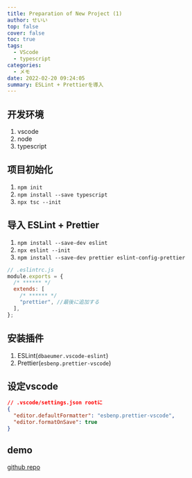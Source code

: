 ```yaml
---
title: Preparation of New Project (1)
author: せいい
top: false
cover: false
toc: true
tags:
  - VScode
  - typescript
categories:
  - メモ
date: 2022-02-20 09:24:05
summary: ESLint + Prettierを導入
---
```


## 开发环境
1. vscode
2. node
3. typescript

## 项目初始化
1. `npm init`
2. `npm install --save typescript`
3. `npx tsc --init`

## 导入 ESLint + Prettier
1. `npm install --save-dev eslint`
2. `npx eslint --init`
3. `npm install --save-dev prettier eslint-config-prettier`

```javascript
// .eslintrc.js
module.exports = {
  /* ****** */
  extends: [
    /* ****** */
    "prettier", //最後に追加する
  ],
};
```

## 安装插件
1. ESLint(`dbaeumer.vscode-eslint`)
2. Prettier(`esbenp.prettier-vscode`)

## 设定vscode
```json
// .vscode/settings.json rootに
{
  "editor.defaultFormatter": "esbenp.prettier-vscode", 
  "editor.formatOnSave": true
}

```

## demo
[github repo](https://github.com/ccloveak/ts_project_demo)